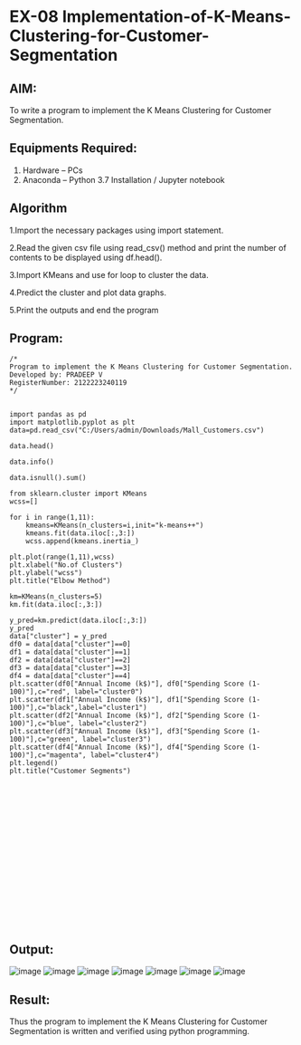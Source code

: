 # EX-08 Implementation-of-K-Means-Clustering-for-Customer-Segmentation

## AIM:
To write a program to implement the K Means Clustering for Customer Segmentation.

## Equipments Required:
1. Hardware – PCs
2. Anaconda – Python 3.7 Installation / Jupyter notebook

## Algorithm
1.Import the necessary packages using import statement.

2.Read the given csv file using read_csv() method and print the number of contents to be displayed using df.head().

3.Import KMeans and use for loop to cluster the data.

4.Predict the cluster and plot data graphs.

5.Print the outputs and end the program 
 

## Program:
```
/*
Program to implement the K Means Clustering for Customer Segmentation.
Developed by: PRADEEP V 
RegisterNumber: 2122223240119 
*/
```

```

import pandas as pd
import matplotlib.pyplot as plt
data=pd.read_csv("C:/Users/admin/Downloads/Mall_Customers.csv")

data.head()

data.info()

data.isnull().sum()

from sklearn.cluster import KMeans
wcss=[]

for i in range(1,11):
    kmeans=KMeans(n_clusters=i,init="k-means++")
    kmeans.fit(data.iloc[:,3:])
    wcss.append(kmeans.inertia_)

plt.plot(range(1,11),wcss)
plt.xlabel("No.of Clusters")
plt.ylabel("wcss")
plt.title("Elbow Method")

km=KMeans(n_clusters=5)
km.fit(data.iloc[:,3:])

y_pred=km.predict(data.iloc[:,3:])
y_pred
data["cluster"] = y_pred
df0 = data[data["cluster"]==0]
df1 = data[data["cluster"]==1]
df2 = data[data["cluster"]==2]
df3 = data[data["cluster"]==3]
df4 = data[data["cluster"]==4]
plt.scatter(df0["Annual Income (k$)"], df0["Spending Score (1-100)"],c="red", label="cluster0")
plt.scatter(df1["Annual Income (k$)"], df1["Spending Score (1-100)"],c="black",label="cluster1")
plt.scatter(df2["Annual Income (k$)"], df2["Spending Score (1-100)"],c="blue", label="cluster2")
plt.scatter(df3["Annual Income (k$)"], df3["Spending Score (1-100)"],c="green", label="cluster3")
plt.scatter(df4["Annual Income (k$)"], df4["Spending Score (1-100)"],c="magenta", label="cluster4") 
plt.legend()
plt.title("Customer Segments")






```



```














```

## Output:
![image](https://github.com/velupradeep/Implementation-of-K-Means-Clustering-for-Customer-Segmentation/assets/150329341/439e81f1-6c01-4d7f-8e5b-d035f767fef8)
![image](https://github.com/velupradeep/Implementation-of-K-Means-Clustering-for-Customer-Segmentation/assets/150329341/5757ea60-3f3a-4d77-b104-8e812469080e)
![image](https://github.com/velupradeep/Implementation-of-K-Means-Clustering-for-Customer-Segmentation/assets/150329341/0c14a581-1744-48a7-8d9d-090be96e3301)
![image](https://github.com/velupradeep/Implementation-of-K-Means-Clustering-for-Customer-Segmentation/assets/150329341/505b2f6f-bfd0-47de-b1c5-66093209cc00)
![image](https://github.com/velupradeep/Implementation-of-K-Means-Clustering-for-Customer-Segmentation/assets/150329341/7035be24-fdaf-4250-b8a4-e5332edc2820)
![image](https://github.com/velupradeep/Implementation-of-K-Means-Clustering-for-Customer-Segmentation/assets/150329341/be041ebb-4ca3-4bba-b9b9-807683e19d4c)
![image](https://github.com/velupradeep/Implementation-of-K-Means-Clustering-for-Customer-Segmentation/assets/150329341/445088f0-b905-423d-9cef-2109b87234e6)









## Result:
Thus the program to implement the K Means Clustering for Customer Segmentation is written and verified using python programming.
